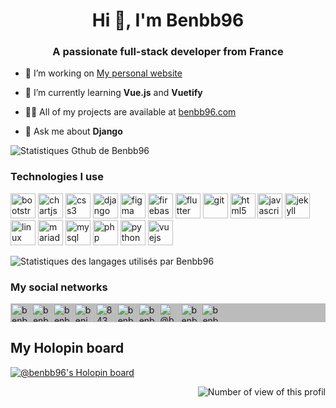 <h1 align="center">Hi 👋, I'm Benbb96</h1>
<h3 align="center">A passionate full-stack developer from France</h3>

- 🔭 I’m working on [My personal website](https://github.com/Benbb96/benbb96-website)

- 🌱 I’m currently learning **Vue.js** and **Vuetify**

- 👨‍💻 All of my projects are available at [benbb96.com](https://www.benbb96.com)

- 💬 Ask me about **Django**

<img src="https://github-readme-stats.vercel.app/api?username=benbb96&show_icons=true&theme=dark" alt="Statistiques Gthub de Benbb96" />

### Technologies I use

<p align="left">
  <img src="https://www.vectorlogo.zone/logos/getbootstrap/getbootstrap-icon.svg" alt="bootstrap" title="Bootstrap" width="40" height="40"/>
  <img src="https://www.chartjs.org/media/logo-title.svg" alt="chartjs" title="Chartjs" width="40" height="40"/>
  <img src="https://upload.wikimedia.org/wikipedia/commons/d/d5/CSS3_logo_and_wordmark.svg" alt="css3" title="CSS 3" width="40" height="40"/>
  <img src="https://www.vectorlogo.zone/logos/djangoproject/djangoproject-icon.svg" alt="django" title="Django" width="40" height="40"/>
  <img src="https://www.vectorlogo.zone/logos/figma/figma-icon.svg" alt="figma" title="Figma" width="40" height="40"/>
  <img src="https://www.vectorlogo.zone/logos/firebase/firebase-icon.svg" alt="firebase" title="Firebase" width="40" height="40"/>
  <img src="https://www.vectorlogo.zone/logos/flutterio/flutterio-icon.svg" alt="flutter" title="Flutter" width="40" height="40"/>
  <img src="https://www.vectorlogo.zone/logos/git-scm/git-scm-icon.svg" alt="git" title="Git" width="40" height="40"/>
  <img src="https://www.vectorlogo.zone/logos/w3_html5/w3_html5-icon.svg" alt="html5" title="HTML 5" width="40" height="40"/>
  <img src="https://www.vectorlogo.zone/logos/javascript/javascript-icon.svg" alt="javascript" title="Javascript" width="40" height="40"/>
  <img src="https://www.vectorlogo.zone/logos/jekyllrb/jekyllrb-icon.svg" alt="jekyll" title="Jekyll" width="40" height="40"/>
  <img src="https://www.vectorlogo.zone/logos/linux/linux-icon.svg" alt="linux" title="Linux" width="40" height="40"/>
  <img src="https://www.vectorlogo.zone/logos/mariadb/mariadb-icon.svg" alt="mariadb" title="Mariadb" width="40" height="40"/>
  <img src="https://www.vectorlogo.zone/logos/mysql/mysql-icon.svg" alt="mysql" title="MySQL" width="40" height="40"/>
  <img src="https://www.vectorlogo.zone/logos/php/php-icon.svg" alt="php" title="PHP" width="40" height="40"/>
  <img src="https://www.vectorlogo.zone/logos/python/python-icon.svg" alt="python" title="Python" width="40" height="40"/>
  <img src="https://www.vectorlogo.zone/logos/vuejs/vuejs-icon.svg" alt="vuejs" title="Vue.js" width="40" height="40"/>
</p>

<img src="https://github-readme-stats.vercel.app/api/top-langs/?username=benbb96&layout=compact&hide=javascript,html&theme=dark" alt="Statistiques des langages utilisés par Benbb96" />

### My social networks

<p align="left" style="background-color: #BBB">
  <a href="https://dev.to/benbb96" title="My website"><img align="center" src="https://cdn.jsdelivr.net/npm/simple-icons@3.0.1/icons/dev-dot-to.svg" alt="benbb96" height="30" width="30" /></a>
  <a href="https://travelpandas.fr/@benbb96" title="Mastodon"><img align="center" src="https://cdn.jsdelivr.net/npm/simple-icons@3.0.1/icons/mastodon.svg" alt="benbb96" height="30" width="30" /></a>
  <a href="https://twitter.com/benbb96" title="Twitter"><img align="center" src="https://cdn.jsdelivr.net/npm/simple-icons@3.0.1/icons/twitter.svg" alt="benbb96" height="30" width="30" /></a>
  <a href="https://linkedin.com/in/benjamin-bernard-bouissières-9b1810a7" title="LinkedIn"><img align="center" src="https://cdn.jsdelivr.net/npm/simple-icons@3.0.1/icons/linkedin.svg" alt="benjamin-bernard-bouissières-9b1810a7" height="30" width="30" /></a>
  <a href="https://stackoverflow.com/users/8439435" title="StackOverflow"><img align="center" src="https://cdn.jsdelivr.net/npm/simple-icons@3.0.1/icons/stackoverflow.svg" alt="8439435" height="30" width="30" /></a>
  <a href="https://fb.com/benbb96" title="Facebook"><img align="center" src="https://cdn.jsdelivr.net/npm/simple-icons@3.0.1/icons/facebook.svg" alt="benbb96" height="30" width="30" /></a>
  <a href="https://instagram.com/benbb96" title="Instagram"><img align="center" src="https://cdn.jsdelivr.net/npm/simple-icons@3.0.1/icons/instagram.svg" alt="benbb96" height="30" width="30" /></a>
  <a href="https://medium.com/@benbb96" title="Medium"><img align="center" src="https://cdn.jsdelivr.net/npm/simple-icons@3.0.1/icons/medium.svg" alt="@benbb96" height="30" width="30" /></a>
  <a href="https://www.youtube.com/c/benbb96" title="Youtube"><img align="center" src="https://cdn.jsdelivr.net/npm/simple-icons@3.0.1/icons/youtube.svg" alt="benbb96" height="30" width="30" /></a>
  <a href="https://keybase.io/benbb96" title="Keybase"><img align="center" src="https://cdn.jsdelivr.net/npm/simple-icons@3.0.1/icons/keybase.svg" alt="benbb96" height="30" width="30" /></a>
</p>

## My Holopin board

[![@benbb96's Holopin board](https://holopin.io/api/user/board?user=benbb96)](https://holopin.io/@benbb96)

<p align="right"><img src="https://komarev.com/ghpvc/?username=benbb96" alt="Number of view of this profil" title="Number of view of this profil" /></p>
